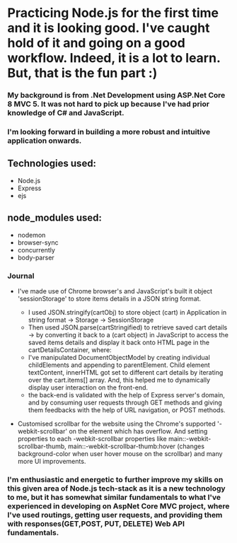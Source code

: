 # Practicing Node.js for the first time and it is looking good. I've caught hold of it and going on a good workflow. Indeed, it is a lot to learn. But, that is the fun part :)

### My background is from .Net Development using ASP.Net Core 8 MVC 5. It was not hard to pick up because I've had prior knowledge of C# and JavaScript.

### I'm looking forward in building a more robust and intuitive application onwards.

## Technologies used:
  - Node.js
  - Express
  - ejs 
  
## node_modules used:
  - nodemon
  - browser-sync
  - concurrently
  - body-parser

### Journal
* I've made use of Chrome browser's and JavaScript's built it object 'sessionStorage' to store items details in a JSON string format.
   - I used JSON.stringify(cartObj) to store object (cart) in Application in string format -> Storage -> SessionStorage
   - Then used JSON.parse(cartStringified) to retrieve saved cart details -> by converting it back to a (cart object) in JavaScript to access the saved items details and display it back onto HTML page in the cartDetailsContainer, where:
   - I've manipulated DocumentObjectModel by creating individual childElements and appending to parentElement. Child element textContent, innerHTML got set to different cart details by iterating over the cart.items[] array. And, this helped me to dynamically display user interaction on the front-end.
   - the back-end is validated with the help of Express server's domain, and by consuming user requests through GET methods and giving them feedbacks with the help of URL navigation, or POST methods.
    
* Customised scrollbar for the website using the Chrome's supported '-webkit-scrollbar' on the element which has overflow. And setting properties to each -webkit-scrollbar properties like main::-webkit-scrollbar-thumb, main::-webkit-scrollbar-thumb:hover (changes background-color when user hover mouse on the scrollbar) and many more UI improvements.


### I'm enthusiastic and energetic to further improve my skills on this given area of Node.js tech-stack as it is a new technology to me, but it has somewhat similar fundamentals to what I've experienced in developing on AspNet Core MVC project, where I've used routings, getting user requests, and providing them with responses(GET,POST, PUT, DELETE) Web API fundamentals.
